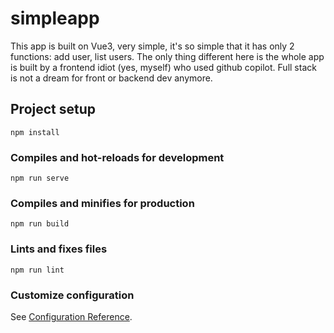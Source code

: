 # simpleapp

This app is built on Vue3, very simple, it's so simple that it has only 2 functions: add user, list users.
The only thing different here is the whole app is built by a frontend idiot (yes, myself) who used github copilot.
Full stack is not a dream for front or backend dev anymore.

## Project setup
```
npm install
```

### Compiles and hot-reloads for development
```
npm run serve
```

### Compiles and minifies for production
```
npm run build
```

### Lints and fixes files
```
npm run lint
```

### Customize configuration
See [Configuration Reference](https://cli.vuejs.org/config/).
